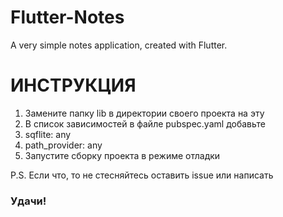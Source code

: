 # Flutter-Notes
A very simple notes application, created with Flutter.

# ИНСТРУКЦИЯ

1. Замените папку lib в директории своего проекта на эту
2. В список зависимостей в файле pubspec.yaml добавьте
  1. sqflite: any
  2. path_provider: any
3. Запустите сборку проекта в режиме отладки

P.S. Если что, то не стесняйтесь оставить issue или написать

### Удачи!
